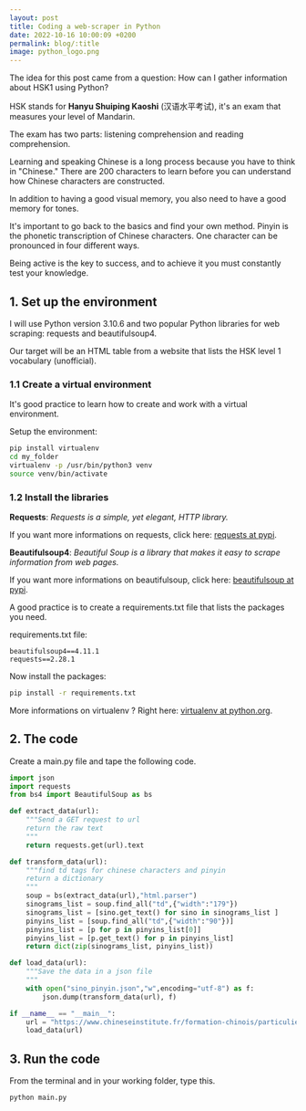 ```yaml
---
layout: post
title: Coding a web-scraper in Python
date: 2022-10-16 10:00:09 +0200
permalink: blog/:title
image: python_logo.png
---
```

The idea for this post came from a question: How can I gather information about HSK1 using Python?

HSK stands for **Hanyu Shuiping Kaoshi** (汉语水平考试), it's an exam that measures your level of Mandarin.

The exam has two parts: listening comprehension and reading comprehension.

Learning and speaking Chinese is a long process because you have to think in "Chinese." There are 200 characters to learn before you can understand how Chinese characters are constructed.

In addition to having a good visual memory, you also need to have a good memory for tones.

It's important to go back to the basics and find your own method.
Pinyin is the phonetic transcription of Chinese characters.
One character can be pronounced in four different ways.

Being active is the key to success, and to achieve it you must constantly test your knowledge.

## 1. Set up the environment

I will use Python version 3.10.6 and two popular Python libraries for web scraping: requests and beautifulsoup4.

Our target will be an HTML table from a website that lists the HSK level 1 vocabulary (unofficial).

### 1.1 Create a virtual environment

It's good practice to learn how to create and work with a virtual environment.

Setup the environment:

```bash
pip install virtualenv
cd my_folder
virtualenv -p /usr/bin/python3 venv
source venv/bin/activate
```

### 1.2 Install the libraries

**Requests**: *Requests is a simple, yet elegant, HTTP library.*

If you want more informations on requests, click here: [requests at pypi](https://pypi.org/project/requests/).

**Beautifulsoup4**: *Beautiful Soup is a library that makes it easy to scrape information from web pages.*

If you want more informations on beautifulsoup, click here: [beautifulsoup at pypi](https://pypi.org/project/beautifulsoup4/).

A good practice is to create a requirements.txt file that lists the packages you need.

requirements.txt file:

```text
beautifulsoup4==4.11.1
requests==2.28.1
```

Now install the packages:

```bash
pip install -r requirements.txt
```

More informations on virtualenv ?
Right here: [virtualenv at python.org](http://docs.python-guide.org/en/latest/dev/virtualenvs/).

## 2. The code

Create a main.py file and tape the following code.

```py
import json
import requests
from bs4 import BeautifulSoup as bs

def extract_data(url):
    """Send a GET request to url
    return the raw text
    """
    return requests.get(url).text

def transform_data(url):
    """find td tags for chinese characters and pinyin
    return a dictionary 
    """
    soup = bs(extract_data(url),"html.parser")
    sinograms_list = soup.find_all("td",{"width":"179"})
    sinograms_list = [sino.get_text() for sino in sinograms_list ]
    pinyins_list = [soup.find_all("td",{"width":"90"})]
    pinyins_list = [p for p in pinyins_list[0]]
    pinyins_list = [p.get_text() for p in pinyins_list]
    return dict(zip(sinograms_list, pinyins_list))

def load_data(url):
    """Save the data in a json file
    """
    with open("sino_pinyin.json","w",encoding="utf-8") as f:
        json.dump(transform_data(url), f)

if __name__ == "__main__":
    url = "https://www.chineseinstitute.fr/formation-chinois/particuliers/cours-de-chinois-adultes/preparation-hsk-bct/hsk-test-de-niveau-de-chinois/hsk-niveau-1/hsk-1-vocabulaire-a-connaitre"
    load_data(url)
```

## 3. Run the code

From the terminal and in your working folder, type this.

```bash
python main.py
```
